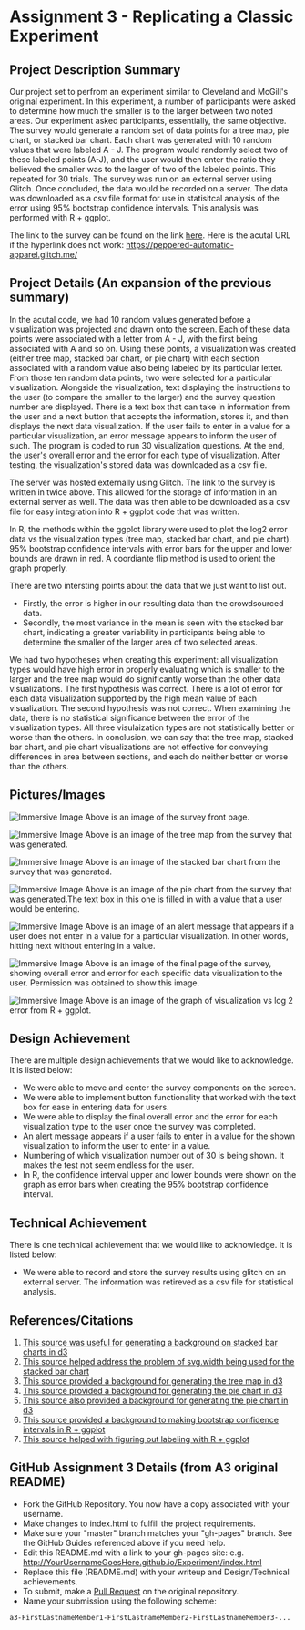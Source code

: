 Assignment 3 - Replicating a Classic Experiment  
===

Project Description Summary
---
Our project set to perfrom an experiment similar to Cleveland and McGill's original experiment. In this experiment, a number of participants were asked to determine how much the smaller is to the larger between two noted areas. Our experiment asked participants, essentially, the same objective. The survey would generate a random set of data points for a tree map, pie chart, or stacked bar chart. Each chart was generated with 10 random values that were labeled A - J. The program would randomly select two of these labeled points (A-J), and the user would then enter the ratio they believed the smaller was to the larger of two of the labeled points. This repeated for 30 trials. The survey was run on an external server using Glitch. Once concluded, the data would be recorded on a server. The data was downloaded as a csv file format for use in statisitcal analysis of the error using 95% bootstrap confidence intervals. This analysis was performed with R + ggplot.

The link to the survey can be found on the link [here](https://peppered-automatic-apparel.glitch.me/). 
Here is the acutal URL if the hyperlink does not work: https://peppered-automatic-apparel.glitch.me/

Project Details (An expansion of the previous summary)
---
In the acutal code, we had 10 random values generated before a visualization was projected and drawn onto the screen. Each of these data points were associated with a letter from A - J, with the first being associated with A and so on. Using these points, a visualization was created (either tree map, stacked bar chart, or pie chart) with each section associated with a random value also being labeled by its particular letter. From those ten random data points, two were selected for a particular visualization. Alongside the visualization, text displaying the instructions to the user (to compare the smaller to the larger) and the survey question number are displayed. There is a text box that can take in information from the user and a next button that accepts the information, stores it, and then displays the next data visualization. If the user fails to enter in a value for a particular visualization, an error message appears to inform the user of such. The program is coded to run 30 visualization questions. At the end, the user's overall error and the error for each type of visualization. After testing, the visualization's stored data was downloaded as a csv file. 

The server was hosted externally using Glitch. The link to the survey is written in twice above. This allowed for the storage of information in an external server as well. The data was then able to be downloaded as a csv file for easy integration into R + ggplot code that was written.

In R, the methods within the ggplot library were used to plot the log2 error data vs the visualization types (tree map, stacked bar chart, and pie chart). 95% bootstrap confidence intervals with error bars for the upper and lower bounds are drawn in red. A coordiante flip method is used to orient the graph properly. 

There are two intersting points about the data that we just want to list out. 
- Firstly, the error is higher in our resulting data than the crowdsourced data. 
- Secondly, the most variance in the mean is seen with the stacked bar chart, indicating a greater variability in participants being able to determine the smaller of the larger area of two selected areas. 

We had two hypotheses when creating this experiment: all visualization types would have high error in properly evaluating which is smaller to the larger and the tree map would do significantly worse than the other data visualizations. The first hypothesis was correct. There is a lot of error for each data visualization supported by the high mean value of each visualization. The second hypothesis was not correct. When examining the data, there is no statistical significance between the error of the visualization types. All three visulaization types are not statistically better or worse than the others.  In conclusion, we can say that the tree map, stacked bar chart, and pie chart visualizations are not effective for conveying differences in area between sections, and each do neither better or worse than the others. 

Pictures/Images
---
![Immersive Image](img/SampleStartSurveyScreen.png)
Above is an image of the survey front page.

![Immersive Image](img/SampleTreeMap.png)
Above is an image of the tree map from the survey that was generated.

![Immersive Image](img/SampleStackedBarChart.png)
Above is an image of the stacked bar chart from the survey that was generated.

![Immersive Image](img/SamplePieChart.png)
Above is an image of the pie chart from the survey that was generated.The text box in this one is filled in with a value that a user would be entering.

![Immersive Image](img/UnenteredValueAlert.png)
Above is an image of an alert message that appears if a user does not enter in a value for a particular visualization. In other words, hitting next without entering in a value.

![Immersive Image](img/SampleEndSurveyScreen.png)
Above is an image of the final page of the survey, showing overall error and error for each specific data visualization to the user. Permission was obtained to show this image.

![Immersive Image](img/BootstrapConfidenceIntervalGraph.png)
Above is an image of the graph of visualization vs log 2 error from R + ggplot.

Design Achievement
---
There are multiple design achievements that we would like to acknowledge. It is listed below:
- We were able to move and center the survey components on the screen.
- We were able to implement button functionality that worked with the text box for ease in entering data for users.
- We were able to display the final overall error and the error for each visualization type to the user once the survey was completed.
- An alert message appears if a user fails to enter in a value for the shown visualization to inform the user to enter in a value.
- Numbering of which visualization number out of 30 is being shown. It makes the test not seem endless for the user.
- In R, the confidence interval upper and lower bounds were shown on the graph as error bars when creating the 95% bootstrap confidence interval.

Technical Achievement
---
There is one technical achievement that we would like to acknowledge. It is listed below:
- We were able to record and store the survey results using glitch on an external server. The information was retireved as a csv file for statistical analysis.

References/Citations
---
1. [This source was useful for generating a background on stacked bar charts in d3](https://www.d3-graph-gallery.com/graph/barplot_stacked_basicWide.html)
2. [This source helped address the problem of svg.width being used for the stacked bar chart](https://css-tricks.com/using-svg/)
3. [This source provided a background for generating the tree map in d3](https://www.d3-graph-gallery.com/graph/treemap_json.html)
4. [This source provided a background for generating the pie chart in d3](https://www.d3-graph-gallery.com/graph/pie_annotation.html)
5. [This source also provided a background for generating the pie chart in d3](https://www.d3-graph-gallery.com/graph/pie_basic.html)
6. [This source provided a background to making bootstrap confidence intervals in R + ggplot](http://rstudio-pubs-static.s3.amazonaws.com/28101_41a7995107d94c8dbb07bbf7cd7e8291.html)
7. [This source helped with figuring out labeling with R + ggplot](http://environmentalcomputing.net/plotting-with-ggplot-adding-titles-and-axis-names/#:~:text=To%20alter%20the%20labels%20on,line%20of%20basic%20ggplot%20code.&text=Note%3A%20You%20can%20also%20use,which%20is%20equivalent%20to%20ggtitle%20.)

GitHub Assignment 3 Details (from A3 original README)
---

- Fork the GitHub Repository. You now have a copy associated with your username.
- Make changes to index.html to fulfill the project requirements. 
- Make sure your "master" branch matches your "gh-pages" branch. See the GitHub Guides referenced above if you need help.
- Edit this README.md with a link to your gh-pages site: e.g. http://YourUsernameGoesHere.github.io/Experiment/index.html
- Replace this file (README.md) with your writeup and Design/Technical achievements.
- To submit, make a [Pull Request](https://help.github.com/articles/using-pull-requests/) on the original repository.
- Name your submission using the following scheme: 
```
a3-FirstLastnameMember1-FirstLastnameMember2-FirstLastnameMember3-...
```
